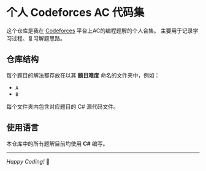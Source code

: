 # 个人 Codeforces AC 代码集

这个仓库是我在 [Codeforces](https://codeforces.com/) 平台上AC的编程题解的个人合集。
主要用于记录学习过程、复习解题思路。

## 仓库结构

每个题目的解法都存放在以其 **题目难度** 命名的文件夹中，例如：

-   `A`
-   `B`

每个文件夹内包含对应题目的 C# 源代码文件。

## 使用语言

本仓库中的所有题解目前均使用 **C#** 编写。

---

*Happy Coding!* 🚀
